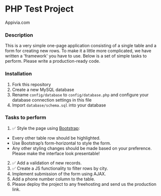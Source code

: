 # PHP Test Project
Appivia.com

### Description
This is a very simple one-page application consisting of a single table and a form for creating new rows. To make it a little more complicated, we have written a 'framework' you have to use. Below is a set of simple tasks to perform. Please write a production-ready code.

### Installation
1. Fork this repository
2. Create a new MySQL database
3. Rename `config/database` to `config/database.php` and configure your database connection settings in this file
4. Import `database/schema.sql` into your database

### Tasks to perform
1. ✅ Style the page using [Bootstrap](http://getbootstrap.com/):
  * Every other table row should be highlighted.
  * Use Bootstrap’s form-horizontal to style the form.
  * Any other styling changes should be made based on your preference. Please make the interface look presentable!
2. ✅ Add a validation of new records.
3. ✅ Create a JS functionality to filter rows by city.
4. Implement submission of the form using AJAX.
5. Add a phone number column to the table.
6. Please deploy the project to any freehosting and send us the production link.
